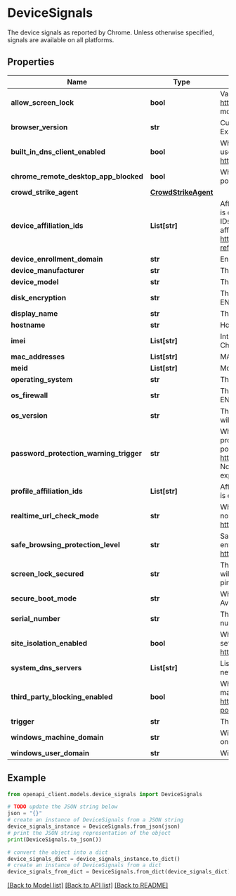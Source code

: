# DeviceSignals

The device signals as reported by Chrome. Unless otherwise specified, signals are available on all platforms.

## Properties

Name | Type | Description | Notes
------------ | ------------- | ------------- | -------------
**allow_screen_lock** | **bool** | Value of the AllowScreenLock policy on the device. See https://chromeenterprise.google/policies/?policy&#x3D;AllowScreenLock for more details. Available on ChromeOS only. | [optional] 
**browser_version** | **str** | Current version of the Chrome browser which generated this set of signals. Example value: \&quot;107.0.5286.0\&quot;. | [optional] 
**built_in_dns_client_enabled** | **bool** | Whether Chrome&#39;s built-in DNS client is used. The OS DNS client is otherwise used. This value may be controlled by an enterprise policy: https://chromeenterprise.google/policies/#BuiltInDnsClientEnabled. | [optional] 
**chrome_remote_desktop_app_blocked** | **bool** | Whether access to the Chrome Remote Desktop application is blocked via a policy. | [optional] 
**crowd_strike_agent** | [**CrowdStrikeAgent**](CrowdStrikeAgent.md) |  | [optional] 
**device_affiliation_ids** | **List[str]** | Affiliation IDs of the organizations that are affiliated with the organization that is currently managing the device. When the sets of device and profile affiliation IDs overlap, it means that the organizations managing the device and user are affiliated. To learn more about user affiliation, visit https://support.google.com/chrome/a/answer/12801245?ref_topic&#x3D;9027936. | [optional] 
**device_enrollment_domain** | **str** | Enrollment domain of the customer which is currently managing the device. | [optional] 
**device_manufacturer** | **str** | The name of the device&#39;s manufacturer. | [optional] 
**device_model** | **str** | The name of the device&#39;s model. | [optional] 
**disk_encryption** | **str** | The encryption state of the disk. On ChromeOS, the main disk is always ENCRYPTED. | [optional] 
**display_name** | **str** | The display name of the device, as defined by the user. | [optional] 
**hostname** | **str** | Hostname of the device. | [optional] 
**imei** | **List[str]** | International Mobile Equipment Identity (IMEI) of the device. Available on ChromeOS only. | [optional] 
**mac_addresses** | **List[str]** | MAC addresses of the device. | [optional] 
**meid** | **List[str]** | Mobile Equipment Identifier (MEID) of the device. Available on ChromeOS only. | [optional] 
**operating_system** | **str** | The type of the Operating System currently running on the device. | [optional] 
**os_firewall** | **str** | The state of the OS level firewall. On ChromeOS, the value will always be ENABLED on regular devices and UNKNOWN on devices in developer mode. | [optional] 
**os_version** | **str** | The current version of the Operating System. On Windows and linux, the value will also include the security patch information. | [optional] 
**password_protection_warning_trigger** | **str** | Whether the Password Protection Warning feature is enabled or not. Password protection alerts users when they reuse their protected password on potentially suspicious sites. This setting is controlled by an enterprise policy: https://chromeenterprise.google/policies/#PasswordProtectionWarningTrigger. Note that the policy unset does not have the same effects as having the policy explicitly set to &#x60;PASSWORD_PROTECTION_OFF&#x60;. | [optional] 
**profile_affiliation_ids** | **List[str]** | Affiliation IDs of the organizations that are affiliated with the organization that is currently managing the Chrome Profile’s user or ChromeOS user. | [optional] 
**realtime_url_check_mode** | **str** | Whether Enterprise-grade (i.e. custom) unsafe URL scanning is enabled or not. This setting may be controlled by an enterprise policy: https://chromeenterprise.google/policies/#EnterpriseRealTimeUrlCheckMode | [optional] 
**safe_browsing_protection_level** | **str** | Safe Browsing Protection Level. That setting may be controlled by an enterprise policy: https://chromeenterprise.google/policies/#SafeBrowsingProtectionLevel. | [optional] 
**screen_lock_secured** | **str** | The state of the Screen Lock password protection. On ChromeOS, this value will always be ENABLED as there is not way to disable requiring a password or pin when unlocking the device. | [optional] 
**secure_boot_mode** | **str** | Whether the device&#39;s startup software has its Secure Boot feature enabled. Available on Windows only. | [optional] 
**serial_number** | **str** | The serial number of the device. On Windows, this represents the BIOS&#39;s serial number. Not available on most Linux distributions. | [optional] 
**site_isolation_enabled** | **bool** | Whether the Site Isolation (a.k.a Site Per Process) setting is enabled. That setting may be controlled by an enterprise policy: https://chromeenterprise.google/policies/#SitePerProcess | [optional] 
**system_dns_servers** | **List[str]** | List of the addesses of all OS level DNS servers configured in the device&#39;s network settings. | [optional] 
**third_party_blocking_enabled** | **bool** | Whether Chrome is blocking third-party software injection or not. This setting may be controlled by an enterprise policy: https://chromeenterprise.google/policies/?policy&#x3D;ThirdPartyBlockingEnabled. Available on Windows only. | [optional] 
**trigger** | **str** | The trigger which generated this set of signals. | [optional] 
**windows_machine_domain** | **str** | Windows domain that the current machine has joined. Available on Windows only. | [optional] 
**windows_user_domain** | **str** | Windows domain for the current OS user. Available on Windows only. | [optional] 

## Example

```python
from openapi_client.models.device_signals import DeviceSignals

# TODO update the JSON string below
json = "{}"
# create an instance of DeviceSignals from a JSON string
device_signals_instance = DeviceSignals.from_json(json)
# print the JSON string representation of the object
print(DeviceSignals.to_json())

# convert the object into a dict
device_signals_dict = device_signals_instance.to_dict()
# create an instance of DeviceSignals from a dict
device_signals_from_dict = DeviceSignals.from_dict(device_signals_dict)
```
[[Back to Model list]](../README.md#documentation-for-models) [[Back to API list]](../README.md#documentation-for-api-endpoints) [[Back to README]](../README.md)


